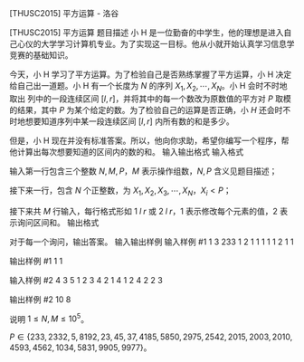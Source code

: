 



[THUSC2015] 平方运算 - 洛谷














[THUSC2015] 平方运算
题目描述
小 H 是一位勤奋的中学生，他的理想是进入自己心仪的大学学习计算机专业。为了实现这一目标。他从小就开始认真学习信息学竞赛的基础知识。

今天，小 H 学习了平方运算。为了检验自己是否熟练掌握了平方运算，小 H 决定给自己出一道题。小 H 有一个长度为 $N$ 的序列 ${X_1,X_2,\cdots,X_N}$。小 H 会时不时地取出 列中的一段连续区间 $[l,r]$，并将其中的每一个数改为原数值的平方对 $P$ 取模的结果，其中 $P$ 为某个给定的数。为了检验自己的运算是否正确，小 $H$ 还会时不时地想要知道序列中某一段连续区间 $[l,r]$ 内所有数的和是多少。

但是，小 H 现在并没有标准答案。所以，他向你求助，希望你编写一个程序，帮他计算出每次想要知道的区间内的数的和。 
输入输出格式
输入格式

输入第一行包含三个整数 $N,M,P$，$M$ 表示操作组数，$N,P$ 含义见题目描述；

接下来一行，包含 $N$ 个正整数，为 $X_1,X_2,X_3,\cdots,X_N$，$X_i<P$；

接下来共 $M$ 行输入，每行格式形如 $1\;l\;r$ 或 $2\;l\;r$，$1$ 表示修改每个元素的值，$2$ 表示询问区间和。
输出格式

对于每一个询问，输出答案。
输入输出样例
输入样例 #1
1 3 233
1 
2 1 1
1 1 1
2 1 1

输出样例 #1
1
1

输入样例 #2
4 3 5
1 2 3 4 
2 1 4
1 2 4
2 2 3

输出样例 #2
10
8

说明
$1\leq N,M\leq 10^{5}$。

$P\in \{233,2332,5,8192,23,45,37,4185,5850,2975,2542,2015,2003,2010,4593,4562, 1034,5831,9905,9977\}$。






